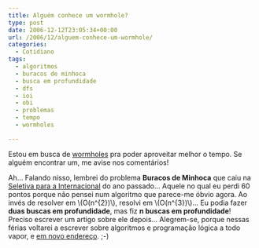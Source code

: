 ```yaml
---
title: Alguém conhece um wormhole?
type: post
date: 2006-12-12T23:05:34+00:00
url: /2006/12/alguem-conhece-um-wormhole/
categories:
  - Cotidiano
tags:
  - algoritmos
  - buracos de minhoca
  - busca em profundidade
  - dfs
  - ioi
  - obi
  - problemas
  - tempo
  - wormholes

---
```

Estou em busca de [wormholes][1] pra poder aproveitar melhor o tempo. Se alguém encontrar um, me avise nos comentários!

Ah… Falando nisso, lembrei do problema **Buracos de Minhoca** que caiu na [Seletiva para a Internacional][2] do ano passado… Aquele no qual eu perdi 60 pontos porque não pensei num algoritmo que parece-me óbvio agora. Ao invés de resolver em \\(O(n^{2})\\), resolvi em \\(O(n^{3})\\)… Eu podia fazer **duas buscas em profundidade**, mas fiz **n buscas em profundidade**! Preciso escrever um artigo sobre ele depois… Alegrem-se, porque nessas férias voltarei a escrever sobre algoritmos e programação lógica a todo vapor, e [em novo endereço][3]. ;-)

 [1]: http://en.wikipedia.org/wiki/Wormhole
 [2]: http://olimpiada.ic.unicamp.br
 [3]: http://algoritmos.tiagomadeira.net

